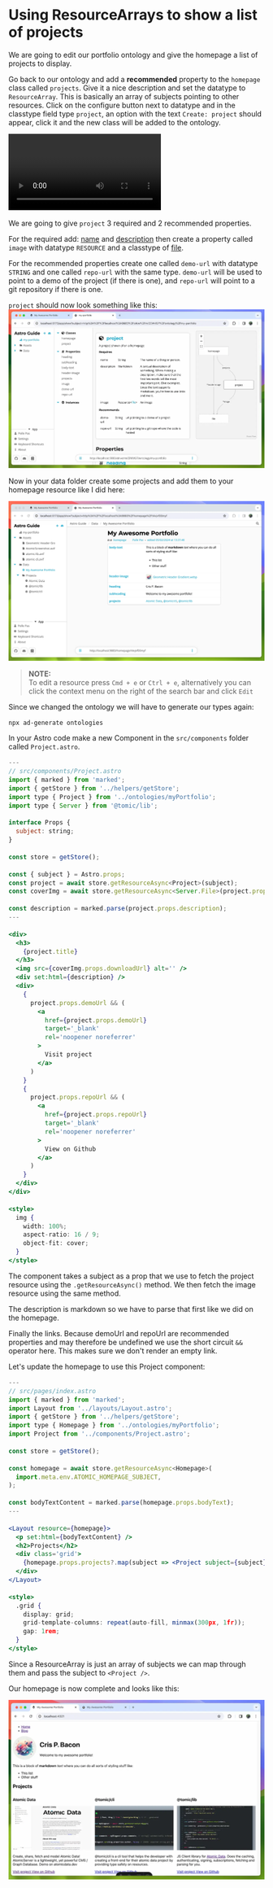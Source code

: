 # Using ResourceArrays to show a list of projects

We are going to edit our portfolio ontology and give the homepage a list of projects to display.

Go back to our ontology and add a **recommended** property to the `homepage` class called `projects`.
Give it a nice description and set the datatype to `ResourceArray`.
This is basically an array of subjects pointing to other resources.
Click on the configure button next to datatype and in the classtype field type `project`, an option with the text `Create: project` should appear, click it and the new class will be added to the ontology.

<video controls>
  <source src="videos/8-1.mp4">
</video>

We are going to give `project` 3 required and 2 recommended properties.

For the required add: [name](https://atomicdata.dev/properties/name) and [description](https://atomicdata.dev/properties/description) then create a property called `image` with datatype `RESOURCE` and a classtype of [file](https://atomicdata.dev/classes/File).

For the recommended properties create one called `demo-url` with datatype `STRING` and one called `repo-url` with the same type. `demo-url` will be used to point to a demo of the project (if there is one), and `repo-url` will point to a git repository if there is one.

`project` should now look something like this:
![](img/8-2.webp)

Now in your data folder create some projects and add them to your homepage resource like I did here:

![](img/8-3.webp)

> **NOTE:** </br>
> To edit a resource press `Cmd + e` or `Ctrl + e`, alternatively you can click the context menu on the right of the search bar and click `Edit`

Since we changed the ontology we will have to generate our types again:

```
npx ad-generate ontologies
```

In your Astro code make a new Component in the `src/components` folder called `Project.astro`.

```jsx
---
// src/components/Project.astro
import { marked } from 'marked';
import { getStore } from '../helpers/getStore';
import type { Project } from '../ontologies/myPortfolio';
import type { Server } from '@tomic/lib';

interface Props {
  subject: string;
}

const store = getStore();

const { subject } = Astro.props;
const project = await store.getResourceAsync<Project>(subject);
const coverImg = await store.getResourceAsync<Server.File>(project.props.image);

const description = marked.parse(project.props.description);
---

<div>
  <h3>
    {project.title}
  </h3>
  <img src={coverImg.props.downloadUrl} alt='' />
  <div set:html={description} />
  <div>
    {
      project.props.demoUrl && (
        <a
          href={project.props.demoUrl}
          target='_blank'
          rel='noopener noreferrer'
        >
          Visit project
        </a>
      )
    }
    {
      project.props.repoUrl && (
        <a
          href={project.props.repoUrl}
          target='_blank'
          rel='noopener noreferrer'
        >
          View on Github
        </a>
      )
    }
  </div>
</div>

<style>
  img {
    width: 100%;
    aspect-ratio: 16 / 9;
    object-fit: cover;
  }
</style>

```

The component takes a subject as a prop that we use to fetch the project resource using the `.getResourceAsync()` method.
We then fetch the image resource using the same method.

The description is markdown so we have to parse that first like we did on the homepage.

Finally the links. Because demoUrl and repoUrl are recommended properties and may therefore be undefined we use the short circuit `&&` operator here. This makes sure we don't render an empty link.

Let's update the homepage to use this Project component:

```jsx
---
// src/pages/index.astro
import { marked } from 'marked';
import Layout from '../layouts/Layout.astro';
import { getStore } from '../helpers/getStore';
import type { Homepage } from '../ontologies/myPortfolio';
import Project from '../components/Project.astro';

const store = getStore();

const homepage = await store.getResourceAsync<Homepage>(
  import.meta.env.ATOMIC_HOMEPAGE_SUBJECT,
);

const bodyTextContent = marked.parse(homepage.props.bodyText);
---

<Layout resource={homepage}>
  <p set:html={bodyTextContent} />
  <h2>Projects</h2>
  <div class='grid'>
    {homepage.props.projects?.map(subject => <Project subject={subject} />)}
  </div>
</Layout>

<style>
  .grid {
    display: grid;
    grid-template-columns: repeat(auto-fill, minmax(300px, 1fr));
    gap: 1rem;
  }
</style>
```

Since a ResourceArray is just an array of subjects we can map through them and pass the subject to `<Project />`.

Our homepage is now complete and looks like this:

![](img/8-4.webp)
